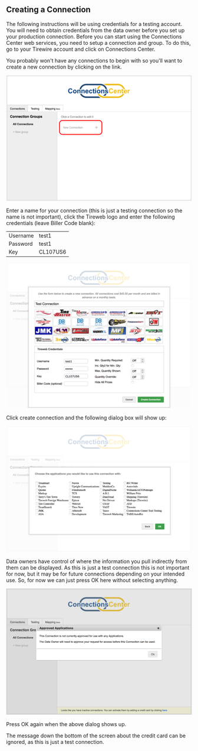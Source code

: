 ## Creating a Connection
The following instructions will be using credentials for a testing account. You will need to obtain credentials from the data owner before you set up your production connection.
Before you can start using the Connections Center web services, you need to setup a connection and group. To do this, go to your Tirewire account and click on Connections Center.

You probably won't have any connections to begin with so you'll want to create a new connection by clicking on the link.

<img src="/images/connectionscenter/gettingstarted/createconnection1.png">

Enter a name for your connection (this is just a testing connection so the name is not important), click the Tireweb logo and enter the following credentials (leave Biller Code blank):

<table>
<tr><td>Username</td><td>test1</td></tr>
<tr><td>Password</td><td>test1</td></tr>
<tr><td>Key</td><td>CL107US6</td></tr>
</table>

<img src="/images/connectionscenter/gettingstarted/createconnection2.png">

Click create connection and the following dialog box will show up:

<img src="/images/connectionscenter/gettingstarted/createconnection3.png">

Data owners have control of where the information you pull indirectly from them can be displayed. As this is just a test connection this is not important for now, but it may be for future connections depending on your intended use. So, for now we can just press OK here without selecting anything.

<img src="/images/connectionscenter/gettingstarted/createconnection4.png">

Press OK again when the above dialog shows up.

The message down the bottom of the screen about the credit card can be ignored, as this is just a test connection.
